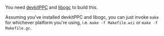 You need [devkitPPC](https://devkitpro.org/wiki/Getting_Started) and 
[libogc](https://github.com/devkitPro/libogc) to build this.

Assuming you've installed devkitPPC and libogc, you can just invoke `make` for
whichever platform you're using, i.e. `make -f Makefile.wii` or 
`make -f Makefile.gc`.

